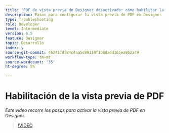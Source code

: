 ```yaml
---
title: 'PDF de vista previa de Designer desactivado: cómo habilitar la vista previa de PDF'
description: Pasos para configurar la vista previa de PDF en Designer
type: Troubleshooting
role: Developer
level: Intermediate
version: 6.5
feature: Designer
topic: Desarrollo
index: y
source-git-commit: 462417d384c4aa5d99110f1b8dadd165ea9b2a49
workflow-type: tm+mt
source-wordcount: '35'
ht-degree: 5%

---
```



# Habilitación de la vista previa de PDF

*Este vídeo recorre los pasos para activar la vista previa de PDF en Designer.*

>[!VIDEO](https://video.tv.adobe.com/v/335500?quality=9&learn=on)
